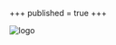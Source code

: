 +++
published = true
+++

![logo](https://oystholl.github.io/hugohomepage/images/ResInsightCroppedIconPicture.png)
